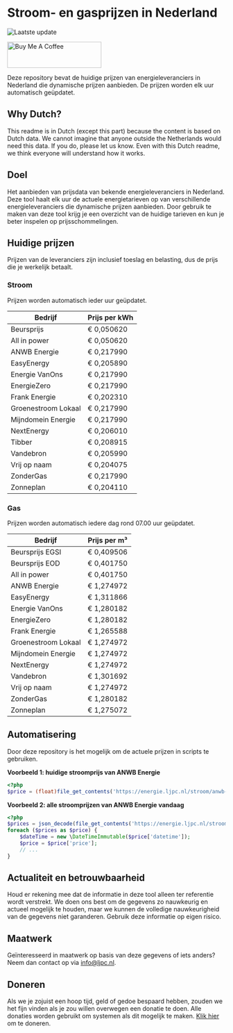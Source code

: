 # Stroom- en gasprijzen in Nederland

![Laatste update](https://img.shields.io/badge/laatste%20update-2025--03--06%2010%3A00%20CET-brightgreen)

<a href="https://www.buymeacoffee.com/Lars-" target="_blank"><img src="https://cdn.buymeacoffee.com/buttons/v2/default-orange.png" alt="Buy Me A Coffee" height="60" style="height: 60px !important;width: 217px !important;" ></a>

Deze repository bevat de huidige prijzen van energieleveranciers in Nederland die dynamische prijzen aanbieden. De prijzen worden elk uur automatisch geüpdatet.

## Why Dutch?

This readme is in Dutch (except this part) because the content is based on Dutch data. We cannot imagine that anyone outside the Netherlands would need this data. If you do, please let us know. Even with this Dutch readme, we think
everyone will understand how it works.

## Doel

Het aanbieden van prijsdata van bekende energieleveranciers in Nederland. Deze tool haalt elk uur de actuele energietarieven op van verschillende energieleveranciers die dynamische prijzen aanbieden. Door gebruik te maken van deze tool
krijg je een overzicht van de huidige tarieven en kun je beter inspelen op prijsschommelingen.

## Huidige prijzen

Prijzen van de leveranciers zijn inclusief toeslag en belasting, dus de prijs die je werkelijk betaalt.

### Stroom

Prijzen worden automatisch ieder uur geüpdatet.

 Bedrijf | Prijs per kWh 
---------|---------------
Beursprijs | € 0,050620
All in power | € 0,050620
ANWB Energie | € 0,217990
EasyEnergy | € 0,205890
Energie VanOns | € 0,217990
EnergieZero | € 0,217990
Frank Energie | € 0,202310
Groenestroom Lokaal | € 0,217990
Mijndomein Energie | € 0,217990
NextEnergy | € 0,206010
Tibber | € 0,208915
Vandebron | € 0,205990
Vrij op naam | € 0,204075
ZonderGas | € 0,217990
Zonneplan | € 0,204110


### Gas

Prijzen worden automatisch iedere dag rond 07.00 uur geüpdatet.

 Bedrijf | Prijs per m³ 
---------|--------------
Beursprijs EGSI | € 0,409506
Beursprijs EOD | € 0,401750
All in power | € 0,401750
ANWB Energie | € 1,274972
EasyEnergy | € 1,311866
Energie VanOns | € 1,280182
EnergieZero | € 1,280182
Frank Energie | € 1,265588
Groenestroom Lokaal | € 1,274972
Mijndomein Energie | € 1,274972
NextEnergy | € 1,274972
Vandebron | € 1,301692
Vrij op naam | € 1,274972
ZonderGas | € 1,280182
Zonneplan | € 1,275072


## Automatisering

Door deze repository is het mogelijk om de actuele prijzen in scripts te gebruiken.

**Voorbeeld 1: huidige stroomprijs van ANWB Energie**

```php
<?php
$price = (float)file_get_contents('https://energie.ljpc.nl/stroom/anwb-energie-nu.txt');

```

**Voorbeeld 2: alle stroomprijzen van ANWB Energie vandaag**

```php
<?php
$prices = json_decode(file_get_contents('https://energie.ljpc.nl/stroom/all-in-power-vandaag.json'),true);
foreach ($prices as $price) {
    $dateTime = new \DateTimeImmutable($price['datetime']);
    $price = $price['price'];
    // ...
}
```

## Actualiteit en betrouwbaarheid

Houd er rekening mee dat de informatie in deze tool alleen ter referentie wordt verstrekt. We doen ons best om de gegevens zo nauwkeurig en actueel mogelijk te houden, maar we kunnen de volledige nauwkeurigheid van de gegevens niet
garanderen. Gebruik deze informatie op eigen risico.

## Maatwerk

Geïnteresseerd in maatwerk op basis van deze gegevens of iets anders? Neem dan contact op
via [info@ljpc.nl](mailto:info@ljpc.nl?subject=Energie%20prijzen).

## Doneren

Als we je zojuist een hoop tijd, geld of gedoe bespaard hebben, zouden we het fijn vinden als je zou willen overwegen een
donatie te doen. Alle donaties worden gebruikt om systemen als dit mogelijk te
maken. [Klik hier](https://www.buymeacoffee.com/Lars-) om te doneren.
